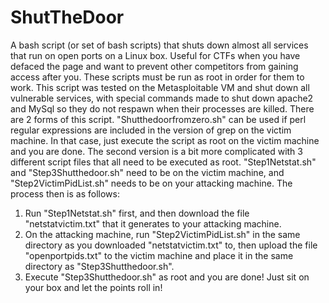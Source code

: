 # ShutTheDoor
A bash script (or set of bash scripts) that shuts down almost all services that run on open ports on a Linux box. Useful for CTFs when you have defaced the page and want to prevent other competitors from gaining access after you. These scripts must be run as root in order for them to work. This script was tested on the Metasploitable VM and shut down all vulnerable services, with special commands made to shut down apache2 and MySql so they do not respawn when their processes are killed.
There are 2 forms of this script. "Shutthedoorfromzero.sh" can be used if perl regular expressions are included in the version of grep on the victim machine. In that case, just execute the script as root on the victim machine and you are done.
The second version is a bit more complicated with 3 different script files that all need to be executed as root. "Step1Netstat.sh" and "Step3Shutthedoor.sh" need to be on the victim machine, and "Step2VictimPidList.sh" needs to be on your attacking machine.
The process then is as follows:
1. Run "Step1Netstat.sh" first, and then download the file "netstatvictim.txt" that it generates to your attacking machine.
2. On the attacking machine, run "Step2VictimPidList.sh" in the same directory as you downloaded "netstatvictim.txt" to, then upload the file "openportpids.txt" to the victim machine and place it in the same directory as "Step3Shutthedoor.sh".
3. Execute "Step3Shutthedoor.sh" as root and you are done! Just sit on your box and let the points roll in!
